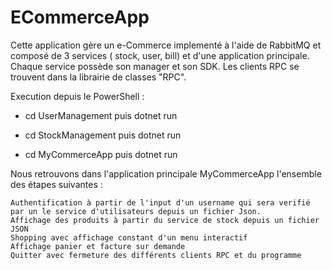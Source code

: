 # ECommerceApp

Cette application gère un e-Commerce implementé à l'aide de RabbitMQ et composé de 3 services ( stock, user, bill) et d'une application principale. Chaque service possède son manager et son SDK.
Les clients RPC se trouvent dans la librairie de classes "RPC". 

Execution depuis le PowerShell : 

- cd UserManagement 
	puis dotnet run

- cd StockManagement
	puis dotnet run

- cd MyCommerceApp
	puis dotnet run

	
Nous retrouvons dans l'application principale MyCommerceApp l'ensemble des étapes suivantes : 

	Authentification à partir de l'input d'un username qui sera verifié par un le service d'utilisateurs depuis un fichier Json.
	Affichage des produits à partir du service de stock depuis un fichier JSON
	Shopping avec affichage constant d'un menu interactif
	Affichage panier et facture sur demande
	Quitter avec fermeture des différents clients RPC et du programme
	
